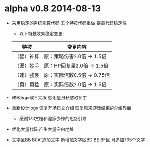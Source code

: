 # alpha v0.8 2014-08-13
  
- 采用稳定的系统乘算代码 五个特技代码重做 提高代码稳定性
    - 以下特技效果稳定变更:

    |特技|变更内容|
    |--|--|
    |（智）神算|原：策略伤害2.0倍 → 1.5倍|
    |（医）妙手|原：HP回复量2.0倍 → 1.5倍|
    |（速）強襲|原：实际倍数0.5倍 → 0.75倍|
    |（勇）勇猛|原：实际倍数2.0倍 → 1.5倍|

- 修改logo成日文版 感谢星月秋悠的补丁
- 重新设计logo 恢复开场日文介绍 恢复原来游戏结束的介绍界面
    - 感谢173文档和湟家少锋的思路引导
- 优化大量代码 产生大量空白地址
- 文字区BB BC可追加文字 新增加文字区BD BE BF区 可追加705个文字
